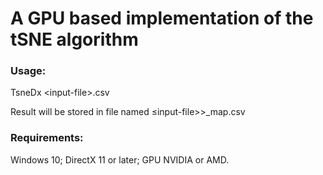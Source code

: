 
# A GPU based implementation of the tSNE algorithm

### Usage:
  TsneDx &lt;input-file&gt;.csv

  Result will be stored in file named &le;input-file&gt;>_map.csv

### Requirements:
  Windows 10; DirectX 11 or later; GPU NVIDIA or AMD.
